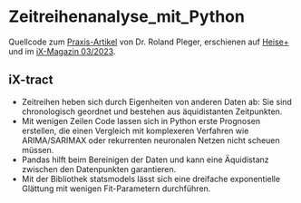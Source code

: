 # Zeitreihenanalyse_mit_Python

Quellcode zum [Praxis-Artikel](https://www.heise.de/select/ix/2023/3/2224207041417494987) von Dr. Roland Pleger, erschienen auf [Heise+](https://heise.de/-7491558) und im [iX-Magazin 03/2023](https://www.heise.de/select/ix/2023/3).

## iX-tract
- Zeitreihen heben sich durch Eigenheiten von anderen Daten ab: Sie sind chronologisch geordnet und bestehen aus äquidistanten Zeitpunkten.
- Mit wenigen Zeilen Code lassen sich in Python erste Prognosen erstellen, die einen Vergleich mit komplexeren Verfahren wie ARIMA/SARIMAX oder rekurrenten neuronalen Netzen nicht scheuen müssen.
- Pandas hilft beim Bereinigen der Daten und kann eine Äquidistanz zwischen den Datenpunkten garantieren.
- Mit der Bibliothek statsmodels lässt sich eine dreifache exponentielle Glättung mit wenigen Fit-Parametern durchführen.
